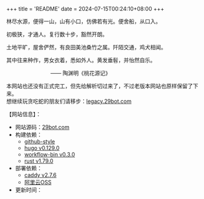 +++
title = 'README'
date = 2024-07-15T00:24:10+08:00
+++

林尽水源，便得一山，山有小口，仿佛若有光。便舍船，从口入。

初极狭，才通人。复行数十步，豁然开朗。

土地平旷，屋舍俨然，有良田美池桑竹之属。阡陌交通，鸡犬相闻。

其中往来种作，男女衣着，悉如外人。黄发垂髫，并怡然自乐。

&emsp;&emsp;&emsp;&emsp;&emsp;&emsp;&emsp;&emsp;
—— 陶渊明《桃花源记》

本网站也还没有正式完工，但先给解析切过来了，不过老版本网站也原样保留了下来。\
想继续玩贪吃蛇的朋友们请移步：[legacy.29bot.com](https://legacy.29bot.com)

【网站信息】：
- 网站源码：[29bot.com](https://github.com/czy-29/29bot.com)
- 构建依赖：
  - [github-style](https://github.com/MeiK2333/github-style)
  - [hugo v0.129.0](https://github.com/gohugoio/hugo/releases/tag/v0.129.0)
  - [workflow-bin v0.3.0](https://github.com/czy-29/workflow-bin)
  - [rust v1.79.0](https://blog.rust-lang.org/2024/06/13/Rust-1.79.0.html)
- 部署依赖：
  - [caddy v2.7.6](https://github.com/caddyserver/caddy/releases/tag/v2.7.6)
  - [阿里云OSS](https://www.aliyun.com/product/oss)
- 更新时间：
